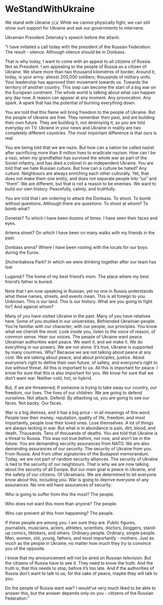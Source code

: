 # WeStandWithUkraine
We stand with Ukraine 🇺🇦 While we cannot physically fight, we can still show ourt support for Ukraine and ask our governments to intervene.

Ukrainian President Zelensky's speech before the attack:

"I have initiated a call today with the president of the Russian Federation. The result - silence. Although silence should be in Donbass.

That is why today, I want to come with an appeal to all citizens of Russia. Not as President. I am appealing to the people of Russia as a citizen of Ukraine. We share more than two thousand kilometres of border. Around it, today, is your army: almost 200,000 soldiers; thousands of military units. Your leadership has approved their movement towards us. Towards the territory of another country. This step can become the start of a big war on the European continent. The whole world is talking about what can happen any day now. A reason can appear at any moment. Any provocation. Any spark. A spark that has the potential of burning everything down.

You are told that this flame will bring freedom to the people of Ukraine. But the people of Ukraine are free. They remember their past, and are building their own future. They are building it, not destroying it, as you are told everyday on TV. Ukraine in your news and Ukraine in reality are two completely different countries. The most important difference is that ours is real.

You are being told that we are nazis. But how can a nation be called nazist after sacrificing more than 8 million lives to eradicate nazism. How can I be a nazi, when my grandfather has survived the whole war as part of the Soviet infantry, and has died a colonel in an independent Ukraine. You are told that we hate Russian culture. But how can a culture be hated? Any culture. Neighbours are always enriching each other culturally. Yet, that does not make them one entity, and does not separate people into “us” and “them”. We are different, but that is not a reason to be enemies. We want to build our own history. Peacefully, calmly, and truthfully.

You are told that I am ordering to attack the Donbass. To shoot. To bomb without questions. Although there are questions: To shoot at whom? To bomb what?

Donetsk? To which I have been dozens of times. I have seen their faces and eyes.

Artema street? On which I have been on many walks with my friends in the past.

Donbass arena? Where I have been rooting with the locals for our boys during the Euros.

Shcherbakova Park? In which we were drinking together after our team has lost

Lugansk? The home of my best friend’s mom. The place where my best friend’s father is buried.

Note that I am now speaking in Russian, yet no one in Russia understands what these names, streets, and events mean. This is all foreign to you. Unknown. This is our land. This is our history. What are you going to fight for? And against whom?

Many of you have visited Ukraine in the past. Many of you have relatives here. Some of you studied in our universities. Befriended Ukrainian people. You’re familiar with our character, with our people, our principles. You know what we cherish the most. Look inside you, listen to the voice of reason, of common sense. Hear our voices. The people of Ukraine want peace. Ukrainian authorities want peace. We want it, and we make it. We do everything in our powers. We are not alone. It’s true, Ukraine is supported by many countries. Why? Because we are not talking about peace at any cost. We are talking about peace, and about principles, justice. About everyone’s right to define their own future, of safety, and everyone’s right to live without threat. All this is important to us. All this is important for peace. I know for sure that this is also important for you. We know for sure that we don’t want war. Neither cold, hot, or hybrid.

But, if we are threatened; If someone is trying to take away our country, our freedom, our lives. The lives of our children. We are going to defend ourselves. Not attack. Defend. By attacking us, you are going to see our faces. Not backs. Our faces.

War is a big distress, and it has a big price - in all meanings of this word. People lose their money, reputation, quality of life, freedom, and most importantly, people lose their loved ones. Lose themselves. A lot of things are always lacking in war. But what is in abundance is pain, dirt, blood, and death. Thousands. Tens of thousands of deaths. You are told that Ukraine is a threat to Russia. This was not true before, not now, and won’t be in the future. You are demanding security assurances from NATO. We are also demanding assurances of our security. The security of Ukraine from you. From Russia. And from other signatories of the Budapest memorandum. Today, we are not part of random security alliances. The security of Ukraine is tied to the security of our neighbours. That is why we are now talking about the security of all Europe. But our main goal is peace in Ukraine, and the safety of our citizens. Of Ukrainians. We are determined to let everyone know about this, including you. War is going to deprive everyone of any assurances. No one will have assurances of security.

Who is going to suffer from this the most? The people.

Who does not want this more than anyone? The people.

Who can prevent all this from happening? The people.

If these people are among you. I am sure they are. Public figures, journalists, musicians, actors, athletes, scientists, doctors, bloggers, stand-up comics, tiktokers, and others. Ordinary people. Ordinary, simple people. Men, women, old, young, fathers, and most importantly - mothers. Just as much as the people in Ukraine, no matter how much they try to convince you of the opposite.

I know that my announcement will not be aired on Russian television. But the citizens of Russia have to see it. They need to know the truth. And the truth is, that this needs to stop, before it’s too late. And if the authorities of Russia don’t want to talk to us, for the sake of peace, maybe they will talk to you.

Do the people of Russia want war? I would’ve very much liked to be able to answer this, but the answer depends only on you - citizens of the Russian Federation."
